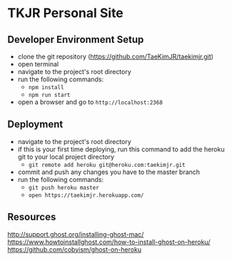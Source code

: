 # TKJR Personal Site

## Developer Environment Setup
- clone the git repository (https://github.com/TaeKimJR/taekimjr.git)
- open terminal
- navigate to the project's root directory
- run the following commands:
  + `npm install`
  + `npm run start`
- open a browser and go to `http://localhost:2368`

## Deployment
- navigate to the project's root directory
- if this is your first time deploying, run this command to add the heroku git to your local project directory
  + `git remote add heroku git@heroku.com:taekimjr.git`
- commit and push any changes you have to the master branch
- run the following commands:
  + `git push heroku master`
  + `open https://taekimjr.herokuapp.com/`

## Resources
http://support.ghost.org/installing-ghost-mac/
https://www.howtoinstallghost.com/how-to-install-ghost-on-heroku/
https://github.com/cobyism/ghost-on-heroku